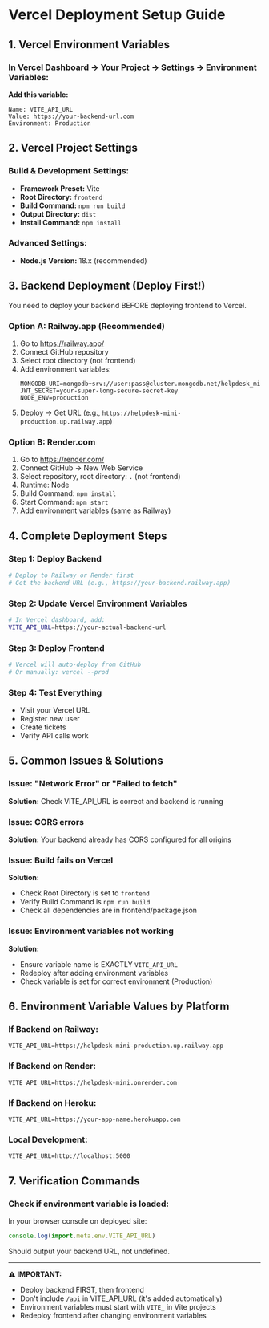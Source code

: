 # Vercel Deployment Setup Guide

## 1. Vercel Environment Variables

### In Vercel Dashboard → Your Project → Settings → Environment Variables:

**Add this variable:**
```
Name: VITE_API_URL
Value: https://your-backend-url.com
Environment: Production
```

## 2. Vercel Project Settings

### Build & Development Settings:
- **Framework Preset:** Vite
- **Root Directory:** `frontend`
- **Build Command:** `npm run build`
- **Output Directory:** `dist`
- **Install Command:** `npm install`

### Advanced Settings:
- **Node.js Version:** 18.x (recommended)

## 3. Backend Deployment (Deploy First!)

You need to deploy your backend BEFORE deploying frontend to Vercel.

### Option A: Railway.app (Recommended)
1. Go to https://railway.app/
2. Connect GitHub repository
3. Select root directory (not frontend)
4. Add environment variables:
   ```
   MONGODB_URI=mongodb+srv://user:pass@cluster.mongodb.net/helpdesk_mini
   JWT_SECRET=your-super-long-secure-secret-key
   NODE_ENV=production
   ```
4. Deploy → Get URL (e.g., `https://helpdesk-mini-production.up.railway.app`)

### Option B: Render.com
1. Go to https://render.com/
2. Connect GitHub → New Web Service
3. Select repository, root directory: `.` (not frontend)
4. Runtime: Node
5. Build Command: `npm install`
6. Start Command: `npm start`
7. Add environment variables (same as Railway)

## 4. Complete Deployment Steps

### Step 1: Deploy Backend
```bash
# Deploy to Railway or Render first
# Get the backend URL (e.g., https://your-backend.railway.app)
```

### Step 2: Update Vercel Environment Variables
```bash
# In Vercel dashboard, add:
VITE_API_URL=https://your-actual-backend-url
```

### Step 3: Deploy Frontend
```bash
# Vercel will auto-deploy from GitHub
# Or manually: vercel --prod
```

### Step 4: Test Everything
- Visit your Vercel URL
- Register new user
- Create tickets
- Verify API calls work

## 5. Common Issues & Solutions

### Issue: "Network Error" or "Failed to fetch"
**Solution:** Check VITE_API_URL is correct and backend is running

### Issue: CORS errors
**Solution:** Your backend already has CORS configured for all origins

### Issue: Build fails on Vercel
**Solution:** 
- Check Root Directory is set to `frontend`
- Verify Build Command is `npm run build`
- Check all dependencies are in frontend/package.json

### Issue: Environment variables not working
**Solution:**
- Ensure variable name is EXACTLY `VITE_API_URL`
- Redeploy after adding environment variables
- Check variable is set for correct environment (Production)

## 6. Environment Variable Values by Platform

### If Backend on Railway:
```
VITE_API_URL=https://helpdesk-mini-production.up.railway.app
```

### If Backend on Render:
```
VITE_API_URL=https://helpdesk-mini.onrender.com
```

### If Backend on Heroku:
```
VITE_API_URL=https://your-app-name.herokuapp.com
```

### Local Development:
```
VITE_API_URL=http://localhost:5000
```

## 7. Verification Commands

### Check if environment variable is loaded:
In your browser console on deployed site:
```javascript
console.log(import.meta.env.VITE_API_URL)
```

Should output your backend URL, not undefined.

---

**⚠️ IMPORTANT:** 
- Deploy backend FIRST, then frontend
- Don't include `/api` in VITE_API_URL (it's added automatically)
- Environment variables must start with `VITE_` in Vite projects
- Redeploy frontend after changing environment variables